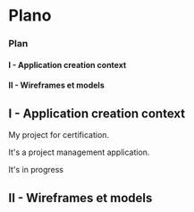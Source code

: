 # Plano

### Plan


#### I - Application creation context

#### II - Wireframes et models



## I - Application creation context

My project for certification.

It's a project management application.

It's in progress



## II - Wireframes et models


